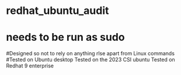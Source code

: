 # redhat_ubuntu_audit
# needs to be run as sudo
#Designed so not to rely on anything rlse apart from Linux commands 
#Tested on Ubuntu desktop
Tested on the 2023 CSI ubuntu
Tested on Redhat 9 enterprise
